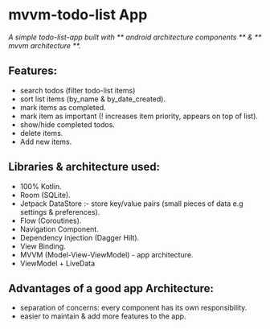 # mvvm-todo-list App

_A simple todo-list-app built with ** android architecture components ** &  ** mvvm architecture **._

## Features:
- search todos (filter todo-list items)
- sort list items (by_name & by_date_created).
- mark items as completed.
- mark item as important (! increases item priority, appears on top of list).
- show/hide completed todos.
- delete items.
- Add new items.

## Libraries & architecture used:
- 100% Kotlin.
- Room (SQLite).
- Jetpack DataStore :- store key/value pairs (small pieces of data e.g settings & preferences).
- Flow (Coroutines).
- Navigation Component.
- Dependency injection (Dagger Hilt).
- View Binding.
- MVVM (Model-View-ViewModel) - app architecture.
- ViewModel + LiveData


## Advantages of a good app Architecture:
- separation of concerns: every component has its own responsibility.
- easier to maintain & add more features to the app.

